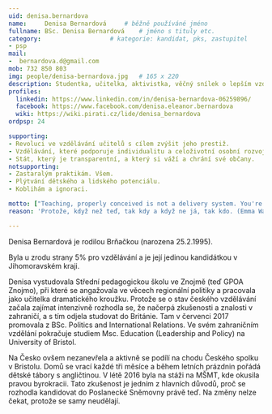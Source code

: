 ```yaml
---
uid: denisa.bernardova
name:     Denisa Bernardová  	# běžně používáné jméno
fullname: BSc. Denisa Bernardová  	# jméno s tituly etc.
category:                 	# kategorie: kandidat, pks, zastupitel
- psp
mail:
-  bernardova.d@gmail.com
mob: 732 850 803
img: people/denisa-bernardova.jpg   # 165 x 220
description: Studentka, učitelka, aktivistka, věčný snílek o lepším vzdělávání  	# kratký popis, max 160 znaků
profiles:
  linkedin: https://www.linkedin.com/in/denisa-bernardova-06259896/
  facebook: https://www.facebook.com/denisa.eleanor.bernardova
  wiki: https://wiki.pirati.cz/lide/denisa_bernardova
ordpsp: 24

supporting:
- Revoluci ve vzdělávání učitelů s cílem zvýšit jeho prestiž.
- Vzdělávání, které podporuje individualitu a celoživotní osobní rozvoj.
- Stát, který je transparentní, a který si váží a chrání své občany.
notsupporting:
- Zastaralým praktikám. Všem.
- Plýtvání dětského a lidského potenciálu.
- Koblihám a ignoraci.

motto: ["Teaching, properly conceived is not a delivery system. You're not there to just pass on information.", "K.Robinson"]
reason: 'Protože, když než teď, tak kdy a když ne já, tak kdo. (Emma Watson)'

---
```


Denisa Bernardová je rodilou Brňačkou (narozena 25.2.1995).

Byla u zrodu strany 5% pro vzdělávání a je její jedinou kandidátkou v Jihomoravském kraji.

Denisa vystudovala Střední pedagogickou školu ve Znojmě (teď GPOA Znojmo), při které se angažovala ve věcech regionální politiky a pracovala jako učitelka dramatického kroužku. Protože se o stav českého vzdělávání začala zajímat intenzivně rozhodla se, že načerpá zkušenosti a znalosti v zahraničí, a s tím odjela studovat do Británie. Tam v červenci 2017 promovala z BSc. Politics and International Relations. Ve svém zahraničním vzdělání pokračuje studiem Msc. Education (Leadership and Policy) na University of Bristol.

Na Česko ovšem nezanevřela a aktivně se podílí na chodu Českého spolku v Bristolu. Domů se vrací každé tři měsíce a během letních prázdnin pořádá dětské tábory s angličtinou. V létě 2016 byla na stáži na MŠMT, kde okusila pravou byrokracii. Tato zkušenost je jedním z hlavních důvodů, proč se rozhodla kandidovat do Poslanecké Sněmovny právě teď. Na změny nelze čekat, protože se samy neudělají.
